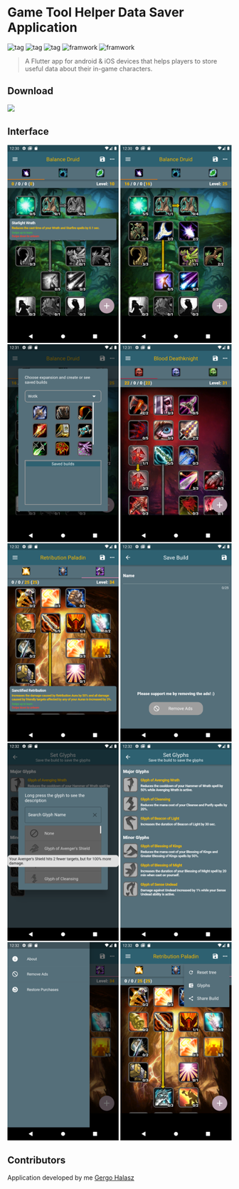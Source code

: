 # Game Tool Helper Data Saver Application
![tag](https://img.shields.io/badge/-iOS-FF7B54) ![tag](https://img.shields.io/badge/-Android-FF7B54) ![tag](https://img.shields.io/badge/-Data-Saver-FF7B54) ![framwork](https://img.shields.io/badge/-Tool-6C00FF) ![framwork](https://img.shields.io/badge/-Flutter-6C00FF)
> A Flutter app for android & iOS devices that helps players to store useful data about their in-game characters.
## Download
<a href="https://apps.apple.com/us/app/wow-classic-tbc-wotlk-talents/id1593368066"><img src="https://www.freepnglogos.com/uploads/app-store-logo-png/download-on-the-app-store-logo-png-23.png" width="200"></img></a>
## Interface
<kbd><img width="250" src=".\resources\1.png"></a></kbd>
<kbd><img width="250" src=".\resources\2.png"></a></kbd>
<kbd><img width="250" src=".\resources\3.png"></a></kbd>
<kbd><img width="250" src=".\resources\4.png"></a></kbd>
<kbd><img width="250" src=".\resources\5.png"></a></kbd>
<kbd><img width="250" src=".\resources\6.png"></a></kbd>
<kbd><img width="250" src=".\resources\7.png"></a></kbd>
<kbd><img width="250" src=".\resources\8.png"></a></kbd>
<kbd><img width="250" src=".\resources\9.png"></a></kbd>
<kbd><img width="250" src=".\resources\10.png"></a></kbd>

## Contributors

Application developed by me [Gergo Halasz](https://github.com/HalaszGergo123)

